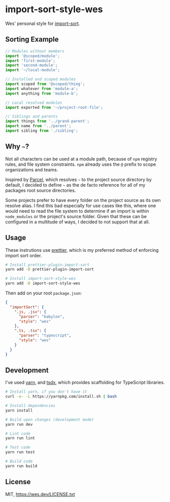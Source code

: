 # import-sort-style-wes

Wes' personal style for [import-sort](https://github.com/renke/import-sort).

## Sorting Example

```js
// Modules without members
import '@scoped/module';
import 'first-module';
import 'second-module';
import '~/local-module';

// Installed and scoped modules
import scoped from '@scoped/thing';
import whatever from 'module-a';
import anything from 'module-b';

// Local resolved modules
import exported from '~/project-root-file';

// Siblings and parents
import things from '../grand-parent';
import name from '../parent';
import sibling from './sibling';
```

## Why `~`?

Not all characters can be used at a module path, because of `npm` registry
rules, and file system constraints. `npm` already uses the `@` prefix to scope
organizations and teams.

Inspired by [Parcel](https://parceljs.org), which resolves `~` to the project
source directory by default, I decided to define `~` as the de facto reference
for all of my packages root source directories.

Some projects prefer to have every folder on the project source as its own
resolve alias. I find this bad especially for use cases like this, where one
would need to read the file system to determine if an import is within
`node_modules` or the project's source folder. Given that these can be
configured in a multitude of ways, I decided to not support that at all.

## Usage

These instrutions use [prettier](https://prettier.io), which is my preferred
method of enforcing import sort order.

```sh
# Install prettier-plugin-import-sort
yarn add -D prettier-plugin-import-sort

# Install import-sort-style-wes
yarn add -D import-sort-style-wes
```

Then add on your root `package.json`:

```json
{
  "importSort": {
    ".js, .jsx": {
      "parser": "babylon",
      "style": "wes"
    },
    ".ts, .tsx": {
      "parser": "typescript",
      "style": "wes"
    }
  }
}
```

## Development

I've used [yarn](https://yarnpkg.com/en/), and
[tsdx](https://github.com/jaredpalmer/tsdx), which provides scaffolding for
TypeScript libraries.

```sh
# Install yarn, if you don't have it
curl -o- -L https://yarnpkg.com/install.sh | bash

# Install dependencies
yarn install

# Build upon changes (development mode)
yarn run dev

# Lint code
yarn run lint

# Test code
yarn run test

# Build code
yarn run build
```

## License

MIT, https://wes.dev/LICENSE.txt
